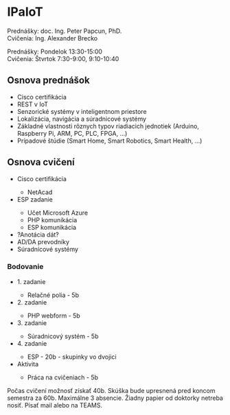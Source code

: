 # IPaIoT

Prednášky: doc. Ing. Peter Papcun, PhD. \
Cvičenia: Ing. Alexander Brecko

Prednášky: Pondelok 13:30-15:00 \
Cvičenia: Štvrtok 7:30-9:00, 9:10-10:40

## Osnova prednášok

<ul>
    <li>Cisco certifikácia</li>
    <li>REST v IoT</li>
    <li>Senzorické systémy v inteligentnom priestore</li>
    <li>Lokalizácia, navigácia a súradnicové systémy</li>
    <li>Základné vlastnosti rôznych typov riadiacich jednotiek (Arduino, Raspberry Pi, ARM, PC, PLC, FPGA, ...)</li>
    <li>Prípadové štúdie (Smart Home, Smart Robotics, Smart Health, ...)</li>
</ul>

## Osnova cvičení

<ul>
    <li>Cisco certifikácia</li>
    <ul>
        <li>NetAcad</li>
    </ul>
    <li>ESP zadanie</li>
    <ul>
        <li>Učet Microsoft Azure</li>
        <li>PHP komunikácia</li>
        <li>ESP komunikácia</li>
    </ul>
    <li>?Anotácia dát?</li>
    <li>AD/DA prevodníky</li>
    <li>Súradnícové systémy</li>
</ul>

### Bodovanie

<ul>
    <li>1. zadanie</li>
    <ul>
        <li>Relačné polia - 5b</li>
    </ul>
    <li>2. zadanie</li>
    <ul>
        <li>PHP webform - 5b</li>
    </ul>
    <li>3. zadanie</li>
    <ul>
        <li>Súradnicový systém - 5b</li>
    </ul>
    <li>4. zadanie</li>
    <ul>
        <li>ESP - 20b - skupinky vo dvojici</li>
    </ul>
    <li>Aktivita</li>
    <ul>
        <li>Práca na cvičeniach - 5b</li>
    </ul>
</ul>

Počas cvičení možnosť získať 40b. Skúška bude upresnená pred koncom semestra za 60b. Maximálne 3 absencie. Žiadny papier od doktorky netreba nosiť. Písať mail alebo na TEAMS. 
